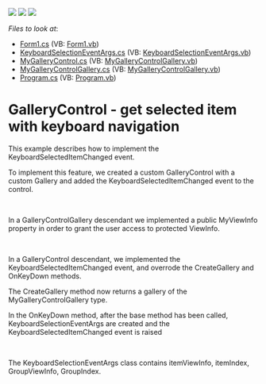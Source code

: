 <!-- default badges list -->
![](https://img.shields.io/endpoint?url=https://codecentral.devexpress.com/api/v1/VersionRange/128615861/12.1.7%2B)
[![](https://img.shields.io/badge/Open_in_DevExpress_Support_Center-FF7200?style=flat-square&logo=DevExpress&logoColor=white)](https://supportcenter.devexpress.com/ticket/details/E4335)
[![](https://img.shields.io/badge/📖_How_to_use_DevExpress_Examples-e9f6fc?style=flat-square)](https://docs.devexpress.com/GeneralInformation/403183)
<!-- default badges end -->
<!-- default file list -->
*Files to look at*:

* [Form1.cs](./CS/WindowsFormsApplication40/Form1.cs) (VB: [Form1.vb](./VB/WindowsFormsApplication40/Form1.vb))
* [KeyboardSelectionEventArgs.cs](./CS/WindowsFormsApplication40/KeyboardSelectionEventArgs.cs) (VB: [KeyboardSelectionEventArgs.vb](./VB/WindowsFormsApplication40/KeyboardSelectionEventArgs.vb))
* [MyGalleryControl.cs](./CS/WindowsFormsApplication40/MyGalleryControl.cs) (VB: [MyGalleryControlGallery.vb](./VB/WindowsFormsApplication40/MyGalleryControlGallery.vb))
* [MyGalleryControlGallery.cs](./CS/WindowsFormsApplication40/MyGalleryControlGallery.cs) (VB: [MyGalleryControlGallery.vb](./VB/WindowsFormsApplication40/MyGalleryControlGallery.vb))
* [Program.cs](./CS/WindowsFormsApplication40/Program.cs) (VB: [Program.vb](./VB/WindowsFormsApplication40/Program.vb))
<!-- default file list end -->
# GalleryControl - get selected item with keyboard navigation


<p>This example describes how to implement the KeyboardSelectedItemChanged event.</p><p>To implement this feature, we created a custom GalleryControl with a custom Gallery and added the KeyboardSelectedItemChanged event to the control.</p><br />
<p>In a GalleryControlGallery descendant we implemented a public MyViewInfo property in order to grant the user access to protected ViewInfo.</p><br />
<p>In a GalleryControl descendant, we implemented the KeyboardSelectedItemChanged event, and overrode the CreateGallery and OnKeyDown methods.</p><p>The CreateGallery method now returns a gallery of the MyGalleryControlGallery type.</p><p>In the OnKeyDown method, after the base method has been called, KeyboardSelectionEventArgs are created and the KeyboardSelectedItemChanged event is raised</p><br />
<p>The KeyboardSelectionEventArgs class contains itemViewInfo, itemIndex, GroupViewInfo, GroupIndex.</p>

<br/>


